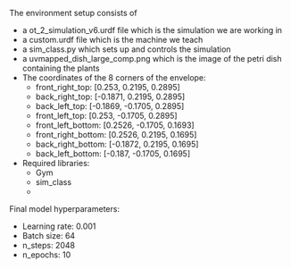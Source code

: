 The environment setup consists of
- a ot_2_simulation_v6.urdf file which is the simulation we are working in
- a custom.urdf file which is the machine we teach
- a sim_class.py which sets up and controls the simulation
- a uvmapped_dish_large_comp.png which is the image of the petri dish containing the plants
- The coordinates of the 8 corners of the envelope:
    - front_right_top: [0.253, 0.2195, 0.2895]
    - back_right_top: [-0.1871, 0.2195, 0.2895]
    - back_left_top: [-0.1869, -0.1705, 0.2895]
    - front_left_top: [0.253, -0.1705, 0.2895]
    - front_left_bottom: [0.2526, -0.1705, 0.1693]
    - front_right_bottom: [0.2526, 0.2195, 0.1695]
    - back_right_bottom: [-0.1872, 0.2195, 0.1695]
    - back_left_bottom: [-0.187, -0.1705, 0.1695]
 - Required libraries:
    - Gym
    - sim_class
    - 

Final model hyperparameters:
   - Learning rate: 0.001
   - Batch size: 64
   - n_steps: 2048
   - n_epochs: 10
   